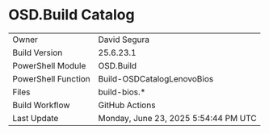 ﻿# OSD.Build Catalog

| | |
|-|-|
| Owner | David Segura |
| Build Version | 25.6.23.1 |
| PowerShell Module | OSD.Build |
| PowerShell Function | Build-OSDCatalogLenovoBios |
| Files | build-bios.* |
| Build Workflow | GitHub Actions |
| Last Update | Monday, June 23, 2025 5:54:44 PM UTC |
